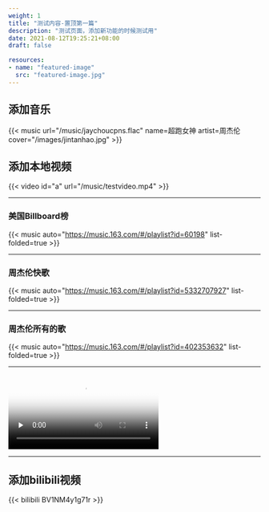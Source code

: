 ```yaml
---
weight: 1
title: "测试内容-置顶第一篇"
description: "测试页面，添加新功能的时候测试用"
date: 2021-08-12T19:25:21+08:00
draft: false

resources:
- name: "featured-image"
  src: "featured-image.jpg"
---
```

<!--more-->
## 添加音乐
{{< music url="/music/jaychoucpns.flac" name=超跑女神 artist=周杰伦 cover="/images/jintanhao.jpg" >}}
<!---
```markdown
{{</* music url="/music/xxx.flac" name=xxx artist=xxx cover="/images/xxx.jpg" */>}}
```
--->
## 添加本地视频
{{< video id="a" url="/music/testvideo.mp4" >}}
<!---
```markdown
{{< video id="a" url="/videos/testvideo.mp4" sub="" >}}
```
--->
-------------------------
### 美国Billboard榜
<!--美国Billboard榜-->
<!--{{< music auto="https://music.163.com/#/playlist?id=60198" >}}-->
{{< music auto="https://music.163.com/#/playlist?id=60198" list-folded=true >}}

---------------------------------
### 周杰伦快歌
<!--周杰伦快歌-->
{{< music auto="https://music.163.com/#/playlist?id=5332707927" list-folded=true >}}

-------------------------
### 周杰伦所有的歌
<!--周杰伦所有的歌-->
{{< music auto="https://music.163.com/#/playlist?id=402353632" list-folded=true >}}

------------------------------------------
<!--测试本地视频-->
<video id="video" controls="" preload="none" poster="featured-image.jpg">
      <source id="mp4" src="economicprinciples.mp4" type="video/mp4">
</video>

-------------------

<!--
0
<video width="320" height="240" controls>
    <source src="movie1.mp4" type="video/mp4">
</video>
-------------------------
1

<video src="/movie/movie1.mp4" controls="controls" width="500" height="300"></video>

-----------------
2


<video width="500" height="250" controls="controls">
<source src="/movie/movie1.mp4" type="video/mp4">
</video>

----------------------------------
3

<video width="720" height="303" controls>
<source src="https://movie.cy798.cn/%E9%BB%91%E8%B1%B9.Black.Panther.2018.BD720P.X264.AAC.English.CHS-ENG.mp4" type="video/mp4">
</video>

-------------------------------------
4

<video src="https://movie.cy798.cn/Blue.Planet.S02.2017.BluRay.1080p.DTS-HD.MA5.1.2Audio.x264-CHD/Blue.Planet.S02E01.One.Ocean.2017.BluRay.1080p.DTS-HD.MA5.1.2Audio.x264-CHD.mkv" controls="controls" width="720" height="405"></video>
-->

## 添加bilibili视频

{{< bilibili BV1NM4y1g71r >}}
<!---
```markdown
{{</* bilibili xxx */>}}
```
--->

